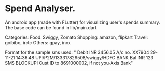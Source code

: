 # Spend Analyser.
An android app (made with FLutter) for visualizing user's spends summary. The base code can be found in lib/main.dart.

Categories: Food: Swiggy, Zomato 
            Shopping: amazon, flipkart
            Travel: goibibo, irctc
            Others: gpay, inox


Format for the sample sms used:
" Debit
  INR 3456.05
  A/c no. XX7904
  29-11-21 14:36:48
  UPI/P2M/133317829508/swiggy/HDFC BANK
  Bal INR 123
  SMS BLOCKUPI Cust ID to 8691000002, if not you-Axis Bank"
